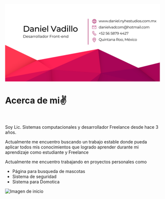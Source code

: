 <img src="Daniel Vad.png" alt="Imagen de inicio">

<h1>Acerca de mi✌️ </h1>
<br>
<p >Soy Lic. Sistemas computacionales y desarrollador Freelance desde hace 3 años.</p>
<p>Actualmente me encuentro buscando un trabajo estable donde pueda aplicar todos mis conocimientos que logrado aprender durante mi aprendizaje como estudiante y Freelance</p>
<p>Actualmente me encuentro trabajando en proyectos personales como</p>
<ul>
    <li>Página para busqueda de mascotas</li>
    <li>Sistema de seguridad</li>
    <li>Sistema para Domotica</li>
</ul>

<img src="Final.png.png" alt="Imagen de inicio">

<!--
**danielAdmZ/danielAdmZ** is a ✨ _special_ ✨ repository because its `README.md` (this file) appears on your GitHub profile.

Here are some ideas to get you started:

- 🔭 I’m currently working on ...
- 🌱 I’m currently learning ...
- 👯 I’m looking to collaborate on ...
- 🤔 I’m looking for help with ...
- 💬 Ask me about ...
- 📫 How to reach me: ...
- 😄 Pronouns: ...
- ⚡ Fun fact: ...
-->

